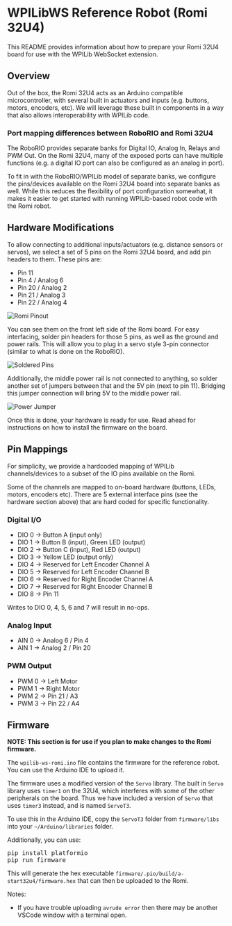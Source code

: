 # WPILibWS Reference Robot (Romi 32U4)
This README provides information about how to prepare your Romi 32U4 board for use with the WPILib WebSocket extension.

## Overview
Out of the box, the Romi 32U4 acts as an Arduino compatible microcontroller, with several built in actuators and inputs (e.g. buttons, motors, encoders, etc). We will leverage these built in components in a way that also allows interoperability with WPILib code.

### Port mapping differences between RoboRIO and Romi 32U4
The RoboRIO provides separate banks for Digital IO, Analog In, Relays and PWM Out. On the Romi 32U4, many of the exposed ports can have multiple functions (e.g. a digital IO port can also be configured as an analog in port).

To fit in with the RoboRIO/WPILib model of separate banks, we configure the pins/devices available on the Romi 32U4 board into separate banks as well. While this reduces the flexibility of port configuration somewhat, it makes it easier to get started with running WPILib-based robot code with the Romi robot.

## Hardware Modifications
To allow connecting to additional inputs/actuators (e.g. distance sensors or servos), we select a set of 5 pins on the Romi 32U4 board, and add pin headers to them. These pins are:

- Pin 11
- Pin 4 / Analog 6
- Pin 20 / Analog 2
- Pin 21 / Analog 3
- Pin 22 / Analog 4

![Romi Pinout](./romi-pinout.png)

You can see them on the front left side of the Romi board. For easy interfacing, solder pin headers for those 5 pins, as well as the ground and power rails. This will allow you to plug in a servo style 3-pin connector (similar to what is done on the RoboRIO).

![Soldered Pins](./romi-pins.jpg)

Additionally, the middle power rail is not connected to anything, so solder another set of jumpers between that and the 5V pin (next to pin 11). Bridging this jumper connection will bring 5V to the middle power rail.

![Power Jumper](./power-bridge.png)

Once this is done, your hardware is ready for use. Read ahead for instructions on how to install the firmware on the board.

## Pin Mappings
For simplicity, we provide a hardcoded mapping of WPILib channels/devices to a subset of the IO pins available on the Romi.

Some of the channels are mapped to on-board hardware (buttons, LEDs, motors, encoders etc). There are 5 external interface pins (see the hardware section above) that are hard coded for specific functionality.

### Digital I/O
- DIO 0 -> Button A (input only)
- DIO 1 -> Button B (input), Green LED (output)
- DIO 2 -> Button C (input), Red LED (output)
- DIO 3 -> Yellow LED (output only)
- DIO 4 -> Reserved for Left Encoder Channel A
- DIO 5 -> Reserved for Left Encoder Channel B
- DIO 6 -> Reserved for Right Encoder Channel A
- DIO 7 -> Reserved for Right Encoder Channel B
- DIO 8 -> Pin 11

Writes to DIO 0, 4, 5, 6 and 7 will result in no-ops.

### Analog Input
- AIN 0 -> Analog 6 / Pin 4
- AIN 1 -> Analog 2 / Pin 20

### PWM Output
- PWM 0 -> Left Motor
- PWM 1 -> Right Motor
- PWM 2 -> Pin 21 / A3
- PWM 3 -> Pin 22 / A4

## Firmware
**NOTE: This section is for use if you plan to make changes to the Romi firmware.**

The `wpilib-ws-romi.ino` file contains the firmware for the reference robot. You can use the Arduino IDE to upload it.

The firmware uses a modified version of the `Servo` library. The built in `Servo` library uses `timer1` on the 32U4, which interferes with some of the other peripherals on the board. Thus we have included a version of `Servo` that uses `timer3` instead, and is named `ServoT3`.

To use this in the Arduino IDE, copy the `ServoT3` folder from `firmware/libs` into your `~/Arduino/libraries` folder.

Additionally, you can use:
<pre>pip install platformio
pip run firmware
</pre>
This will generate the hex executable `firmware/.pio/build/a-start32u4/firmware.hex` that can then be uploaded to the Romi.

Notes:

- If you have trouble uploading `avrude error` then there may be another VSCode window with a terminal open.
